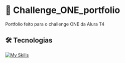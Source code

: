 # :bookmark_tabs: Challenge_ONE_portfolio

Portfolio feito para o challenge ONE da Alura T4

## :hammer_and_wrench: Tecnologias

[![My Skills](https://skillicons.dev/icons?i=js,html,css)](https://skillicons.dev)
